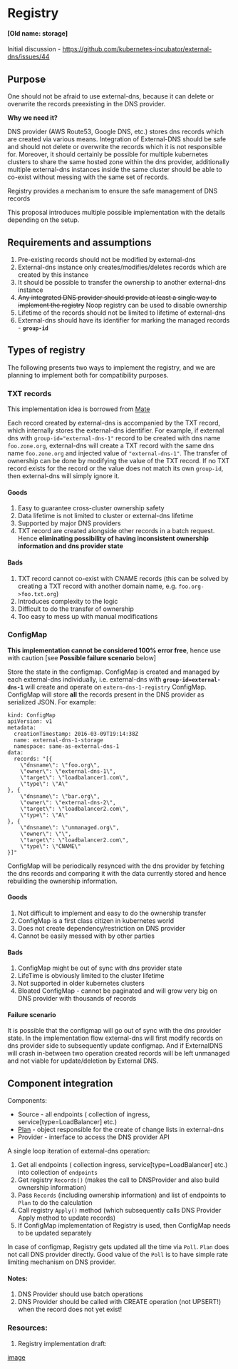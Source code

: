 # Registry
#### [Old name: storage]

Initial discussion - https://github.com/kubernetes-incubator/external-dns/issues/44

## Purpose

One should not be afraid to use external-dns, because it can delete or overwrite the records preexisting in the DNS provider.

**Why we need it?**

DNS provider (AWS Route53, Google DNS, etc.) stores dns records which are created via various means. Integration of External-DNS should be safe and should not delete or overwrite the records which it is not responsible for. Moreover, it should certainly be possible for multiple kubernetes clusters to share the same hosted zone within the dns provider, additionally multiple external-dns instances inside the same cluster should be able to co-exist without messing with the same set of records.

Registry provides a mechanism to ensure the safe management of DNS records

This proposal introduces multiple possible implementation with the details depending on the setup.

## Requirements and assumptions

1. Pre-existing records should not be modified by external-dns
2. External-dns instance only creates/modifies/deletes records which are created by this instance
3. It should be possible to transfer the ownership to another external-dns instance
4. ~~Any integrated DNS provider should provide at least a single way to implement the registry~~ Noop registry can be used to disable ownership
5. Lifetime of the records should not be limited to lifetime of external-dns
6. External-dns should have its identifier for marking the managed records - **`group-id`**

## Types of registry

The following presents two ways to implement the registry, and we are planning to implement both for compatibility purposes.

### TXT records

This implementation idea is borrowed from [Mate](https://github.com/zalando-incubator/mate/)

Each record created by external-dns is accompanied by the TXT record, which internally stores the external-dns identifier. For example, if external dns with `group-id="external-dns-1"` record to be created with dns name `foo.zone.org`, external-dns will create a TXT record with the same dns name `foo.zone.org` and injected value of `"external-dns-1"`. The transfer of ownership can be done by modifying the value of the TXT record.  If no TXT record exists for the record or the value does not match its own `group-id`, then external-dns will simply ignore it.


#### Goods
1. Easy to guarantee cross-cluster ownership safety
2. Data lifetime is not limited to cluster or external-dns lifetime
3. Supported by major DNS providers
4. TXT record are created alongside other records in a batch request. Hence **eliminating possibility of having inconsistent ownership information and dns provider state**

#### Bads
1. TXT record cannot co-exist with CNAME records (this can be solved by creating a TXT record with another domain name, e.g. `foo.org->foo.txt.org`)
2. Introduces complexity to the logic
3. Difficult to do the transfer of ownership
4. Too easy to mess up with manual modifications

### ConfigMap

**This implementation cannot be considered 100% error free**, hence use with caution [see **Possible failure scenario** below] 

Store the state in the configmap. ConfigMap is created and managed by each external-dns individually, i.e. external-dns with **`group-id=external-dns-1`** will create and operate on `extern-dns-1-registry` ConfigMap. ConfigMap will store **all** the records present in the DNS provider as serialized JSON. For example:

```
kind: ConfigMap
apiVersion: v1
metadata:
  creationTimestamp: 2016-03-09T19:14:38Z
  name: external-dns-1-storage
  namespace: same-as-external-dns-1
data:
  records: "[{
	\"dnsname\": \"foo.org\",
	\"owner\": \"external-dns-1\",
	\"target\": \"loadbalancer1.com\",
	\"type\": \"A\"
}, {
	\"dnsname\": \"bar.org\",
	\"owner\": \"external-dns-2\",
	\"target\": \"loadbalancer2.com\",
	\"type\": \"A\"
}, {
	\"dnsname\": \"unmanaged.org\",
	\"owner\": \"\",
	\"target\": \"loadbalancer2.com\",
	\"type\": \"CNAME\"
}]"

```

ConfigMap will be periodically resynced with the dns provider by fetching the dns records and comparing it with the data currently stored and hence rebuilding the ownership information.

#### Goods
1. Not difficult to implement and easy to do the ownership transfer
2. ConfigMap is a first class citizen in kubernetes world
3. Does not create dependency/restriction on DNS provider
4. Cannot be easily messed with by other parties

#### Bads
1. ConfigMap might be out of sync with dns provider state
2. LifeTime is obviously limited to the cluster lifetime
3. Not supported in older kubernetes clusters
4. Bloated ConfigMap - cannot be paginated and will grow very big on DNS provider with thousands of records

#### Failure scenario

It is possible that the configmap will go out of sync with the dns provider state. In the implementation flow external-dns will first modify records on dns provider side to subsequently update configmap. And if ExternalDNS will crash in-between two operation created records will be left unmanaged and not viable for update/deletion by External DNS.

## Component integration

Components:
* Source - all endpoints ( collection of ingress, service[type=LoadBalancer] etc.)
* [Plan](https://github.com/kubernetes-incubator/external-dns/issues/13) - object responsible for the create of change lists in external-dns
* Provider - interface to access the DNS provider API

A single loop iteration of external-dns operation:

1. Get all endpoints ( collection ingress, service[type=LoadBalancer] etc.) into collection of `endpoints`
2. Get registry `Records()` (makes the call to DNSProvider and also build ownership information)
3. Pass `Records` (including ownership information) and list of endpoints to `Plan` to do the calculation
4. Call registry `Apply()` method (which subsequently calls DNS Provider Apply method to update records)
5. If ConfigMap implementation of Registry is used, then ConfigMap needs to be updated separately

In case of configmap, Registry gets updated all the time via `Poll`. `Plan` does not call DNS provider directly. Good value of the `Poll` is to have simple rate limiting mechanism on DNS provider.  

#### Notes:

1. DNS Provider should use batch operations
2. DNS Provider should be called with CREATE operation (not UPSERT!) when the record does not yet exist!

### Resources:

1. Registry implementation draft: 

[image](https://lh3.googleusercontent.com/BNUZZQ8XivYkXyYVPDgPCoZpwYv0pOyoyfBKbOnYJGsqueeB-EUXfzBZLk7xP-E_GDo7YHiTlA4XgPEs6ao_Ex0TY2SN66-yg5iRmn5Tc2EXVqs_yS9CtumhE1T4krZc4Z8_1gHOirDxCegU-Fk0K3fvg-J3UpzdKmGDG-JZwdzRyP4WyORWUQilJO9jErh-HP8AtM8p2ZjiqN9B3-VXdYuHbsiR6EHNFw43aOQAk52muDf2AgjqX2YUSbN9eO0Akt39ien3euT2HsZJlPvm5s8v2a_ZqTSW0DVcGaRhLQbZXcogSEP-ebbuGunuVbz45Ws8X6zJhZpASNQ-jknhGZEhZkSAQdwvihZpTsDdUuJx9RFDXNwA0lEaE_xediW119uJGywSNc6w8hnJZ6Xo49YQStuGbJKRAieQMvEhZXofiqCKyOUXSlsO7j9iE-rzis0JRSHWB8acA3AlcXqBj9D70AHfRHC_HfBLw9lcusy4dInmK2OCzGqXV11PoqibiZPqh-oNED31pToZQk4NB1xbOuUC_Tjf8UR_xAyhJ3yKzS09K898uCf-87Ra4iqRDCz3N35b=w2560-h1260)